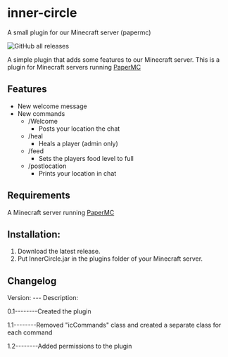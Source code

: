 # inner-circle
A small plugin for our Minecraft server (papermc)

![GitHub all releases](https://img.shields.io/github/downloads/2Lynk/inner-circle/total?color=brightgreen&logo=GitHub)

A simple plugin that adds some features to our Minecraft server.
This is a plugin for Minecraft servers running [PaperMC](https://papermc.io/)

## Features
- New welcome message
- New commands
  - /Welcome
    - Posts your location the chat
  - /heal
    - Heals a player (admin only)
  - /feed
    - Sets the players food level to full    
  - /postlocation
    - Prints your location in chat    

## Requirements
A Minecraft server running [PaperMC](https://papermc.io/)

## Installation:
1. Download the latest release.
2. Put InnerCircle.jar in the plugins folder of your Minecraft server.


## Changelog

Version: --- Description:

0.1--------Created the plugin

1.1--------Removed "icCommands" class and created a separate class for each command

1.2--------Added permissions to the plugin
